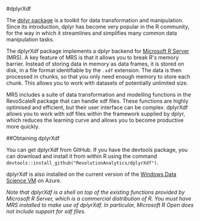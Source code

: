 #dplyrXdf

The [dplyr package](https://cran.r-project.org/package=dplyr) is a toolkit for data transformation and manipulation. Since its introduction, dplyr has become very popular in the R community, for the way in which it streamlines and simplifies many common data manipulation tasks.

The dplyrXdf package implements a dplyr backend for [Microsoft R Server](https://www.microsoft.com/en-au/cloud-platform/r-server) (MRS). A key feature of MRS is that it allows you to break R's memory barrier. Instead of storing data in memory as data frames, it is stored on disk, in a file format identifiable by the `.xdf` extension. The data is then processed in chunks, so that you only need enough memory to store each chunk. This allows you to work with datasets of potentially unlimited size.

MRS includes a suite of data transformation and modelling functions in the RevoScaleR package that can handle xdf files. These functions are highly optimised and efficient, but their user interface can be complex. dplyrXdf allows you to work with xdf files within the framework supplied by dplyr, which reduces the learning curve and allows you to become productive more quickly.

##Obtaining dplyrXdf

You can get dplyrXdf from GitHub. If you have the devtools package, you can download and install it from within R using the command `devtools::install_github("RevolutionAnalytics/dplyrXdf")`.

dplyrXdf is also installed on the current version of the [Windows Data Science VM](https://azure.microsoft.com/en-us/marketplace/partners/microsoft-ads/standard-data-science-vm/) on Azure. 

_Note that dplyrXdf is a shell on top of the existing functions provided by Microsoft R Server, which is a commercial distribution of R. You must have MRS installed to make use of dplyrXdf. In particular, Microsoft R Open does not include support for xdf files._
